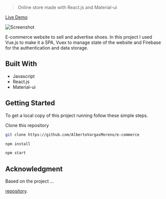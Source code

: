 > Online store made with React.js and Material-ui

[Live Demo](https://commerce-js.netlify.app/)

![Screenshot](https://external-content.duckduckgo.com/iu/?u=https%3A%2F%2Ftse3.mm.bing.net%2Fth%3Fid%3DOIP.PHvBIaTjUX-0lvcWusBbdwHaDx%26pid%3DApi&f=1)

 E-commerce website to sell and advertise shoes. In this project I used Vue.js to make it a SPA, Vuex to manage state of the website and Firebase for the authentication and data storage.


## Built With

- Javascript
- React.js
- Material-ui

## Getting Started

To get a local copy of this project running follow these simple steps.

Clone this repository
```bash
git clone https://github.com/AlbertoVargasMoreno/e-commerce
```
```bash
npm install
```
```bash
npm start
```

## Acknowledgment

Based on the project ...

[repository]().
